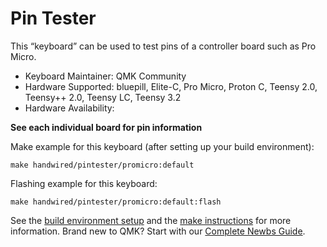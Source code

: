 # Pin Tester

This “keyboard” can be used to test pins of a controller board such as Pro Micro.

* Keyboard Maintainer: QMK Community
* Hardware Supported: bluepill, Elite-C, Pro Micro, Proton C, Teensy 2.0, Teensy++ 2.0, Teensy LC, Teensy 3.2
* Hardware Availability: 

**See each individual board for pin information**

Make example for this keyboard (after setting up your build environment):

    make handwired/pintester/promicro:default

Flashing example for this keyboard:

    make handwired/pintester/promicro:default:flash

See the [build environment setup](https://docs.qmk.fm/#/getting_started_build_tools) and the [make instructions](https://docs.qmk.fm/#/getting_started_make_guide) for more information. Brand new to QMK? Start with our [Complete Newbs Guide](https://docs.qmk.fm/#/newbs).
